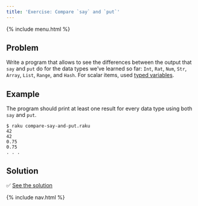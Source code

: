 ```yaml
---
title: 'Exercise: Compare `say` and `put`'
---
```


{% include menu.html %}

## Problem

Write a program that allows to see the differences between the output that `say` and `put` do for the data types we’ve learned so far: `Int`, `Rat`, `Num`, `Str`, `Array`, `List`, `Range`, and `Hash`. For scalar items, used [typed variables](/raku-course/essentials/typed-variables).

## Example

The program should print at least one result for every data type using both `say` and `put`.

```console
$ raku compare-say-and-put.raku
42
42
0.75
0.75
. . .
```

## Solution

✅ [See the solution](solution)

{% include nav.html %}
